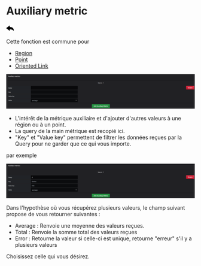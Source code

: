 # Auxiliary metric
[![](../../screenshots/other/Go-back.png)](coordinates.md)

Cette fonction est commune pour 

- [Region](coordinates-space-region.md)
- [Point](coordinates-space-point.md)
- [Oriented Link](coordinates-space-link.md)


![main metric](../../screenshots/editor/coordinates/auxiliary-metric/metric.png)


- L'intérêt de la métrique auxiliaire et d'ajouter d'autres valeurs à une région ou à un point.
- La query de la main métrique est recopié ici. 
- "Key" et "Value key" permettent de filtrer les données reçues par la Query pour ne garder que ce qui vous importe.


par exemple 

![main metric](../../screenshots/editor/coordinates/auxiliary-metric/metric-key.png)


Dans l'hypothèse où vous récupérez plusieurs valeurs, le champ suivant propose de vous retourner suivantes : 

- Average : Renvoie une moyenne des valeurs reçues.
- Total : Renvoie la somme total des valeurs reçues
- Error : Retourne la valeur si celle-ci est unique, retourne "erreur" s'il y a plusieurs valeurs

Choisissez celle qui vous désirez.






